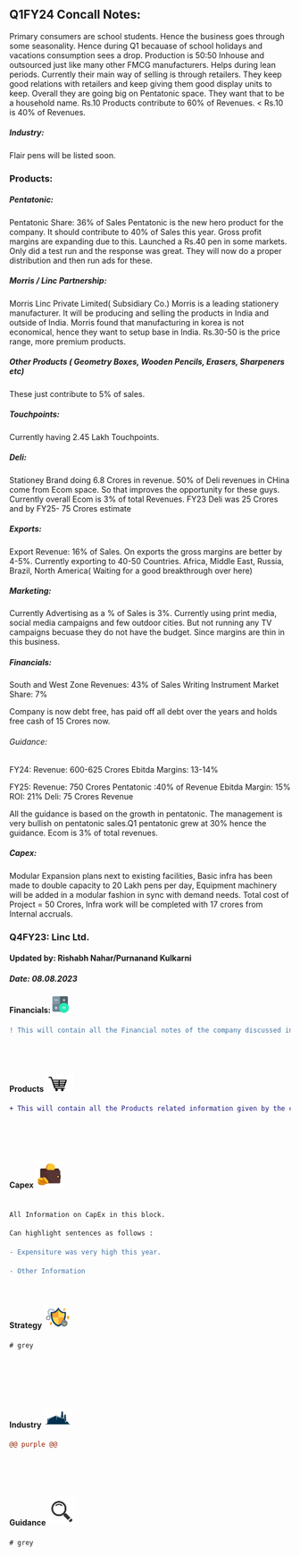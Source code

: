 ## Q1FY24 Concall Notes:
Primary consumers are school students. Hence the business goes through some seasonality. Hence during Q1 becauase of
school holidays and vacations consumption sees a drop. 
Production is 50:50 Inhouse and outsourced just like many other FMCG manufacturers. Helps during lean periods.
Currently their main way of selling is through retailers. They keep good relations with retailers and keep giving them
good display units to keep. 
Overall they are going big on Pentatonic space. They want that to be a household name. 
Rs.10 Products contribute to 60% of Revenues. < Rs.10 is 40% of Revenues.

##### Industry:
Flair pens will be listed soon. 


### Products:

##### Pentatonic:
Pentatonic Share: 36% of Sales
Pentatonic is the new hero product for the company. It should contribute to 40% of Sales this year. Gross profit margins are expanding due to this.
Launched a Rs.40 pen in some markets. Only did a test run and the response was great. They will now do a proper distribution and then run ads for these.


##### Morris / Linc Partnership: 

Morris Linc Private Limited( Subsidiary Co.)
Morris is a leading stationery manufacturer. It will be producing and selling the products in India and outside of India.
Morris found that manufacturing in korea is not economical, hence they want to setup base in India.
Rs.30-50 is the price range, more premium products.

##### Other Products ( Geometry Boxes, Wooden Pencils, Erasers, Sharpeners etc)

These just contribute to 5% of sales. 

##### Touchpoints:
Currently having 2.45 Lakh Touchpoints. 

##### Deli:
Stationey Brand doing 6.8 Crores in revenue. 50% of Deli revenues in CHina come from Ecom space. So that
improves the opportunity for these guys. Currently overall Ecom is 3% of total Revenues.
FY23 Deli was 25 Crores and by FY25- 75 Crores estimate

##### Exports:
Export Revenue:   16% of Sales. On exports the gross margins are better by 4-5%. 
Currently exporting to 40-50 Countries. Africa, Middle East, Russia, Brazil, North America( Waiting for a good breakthrough over here)

##### Marketing:
Currently Advertising as a % of Sales is 3%. Currently using print media, social media campaigns and few outdoor cities. But not running
any TV campaigns becuase they do not have the budget. Since margins are thin in this business.

##### Financials:

South and West Zone Revenues: 43% of Sales
Writing Instrument Market Share: 7%

Company is now debt free, has paid off all debt over the years and holds free cash of 15 Crores now.

###### Guidance:
FY24:
Revenue: 600-625 Crores
Ebitda Margins: 13-14%


FY25: 
Revenue: 750 Crores
Pentatonic :40% of Revenue
Ebitda Margin: 15%
ROI: 21%
Deli: 75 Crores Revenue

All the guidance is based on the growth in pentatonic. The management is very bullish on pentatonic sales.Q1 pentatonic grew at 30% hence the guidance.
Ecom is 3% of total revenues.
##### Capex:
Modular Expansion plans next to existing facilities, Basic infra has been made to double capacity to 20 Lakh pens per day,
Equipment machinery will be added in a modular fashion in sync with demand needs. Total cost of Project = 50 Crores,
Infra work will be completed with 17 crores from Internal accruals.




### Q4FY23: Linc Ltd.
#### Updated by: Rishabh Nahar/Purnanand Kulkarni
##### Date: 08.08.2023



  
[fin]: https://www.screener.in/company/LINC/
#### Financials:   [<img align="centre" alt="Java" width="30px" src="https://github.com/qodeinvestments/Swan-Documentation/blob/main/Systems/100_Baggers/github_pages/logo_files/Financials%20Logo%201.png" />][fin]
```diff
! This will contain all the Financial notes of the company discussed in the Concall other than numbers.





```




[products]: https://eresh-zealous.medium.com/
#### Products [<img align="centre" alt="Java" width="50px" src="https://github.com/qodeinvestments/Swan-Documentation/blob/main/Systems/100_Baggers/github_pages/logo_files/Products%20Logo%201.jpg" />][products]
```diff
+ This will contain all the Products related information given by the company during the Concall.






```





[blog]: https://eresh-zealous.medium.com/
#### Capex [<img align="centre" alt="Java" width="50px" src="https://github.com/qodeinvestments/Swan-Documentation/blob/main/Systems/100_Baggers/github_pages/logo_files/Capex%20Logo%201.jpg" />][blog]
```diff

All Information on CapEx in this block.

Can highlight sentences as follows :

- Expensiture was very high this year.

- Other Information




```


[blog]: https://eresh-zealous.medium.com/
#### Strategy [<img align="centre" alt="Java" width="50px" src="https://github.com/qodeinvestments/Swan-Documentation/blob/main/Systems/100_Baggers/github_pages/logo_files/Strategy%20Logo%203.jpg" />][blog]
```diff
# grey







```

  
[ind]: https://eresh-zealous.medium.com/
#### Industry   [<img align="centre" alt="Java" width="50px" src="https://github.com/qodeinvestments/Swan-Documentation/blob/main/Systems/100_Baggers/github_pages/logo_files/Industry%20Logo%201.jpg" />][ind]
```diff
@@ purple @@






```
[management]: https://eresh-zealous.medium.com/
#### Guidance [<img align="centre" alt="Java" width="50px" src="https://github.com/qodeinvestments/Swan-Documentation/blob/main/Systems/100_Baggers/github_pages/logo_files/magnifying-glass.svg" />][management]
```diff
# grey
```











